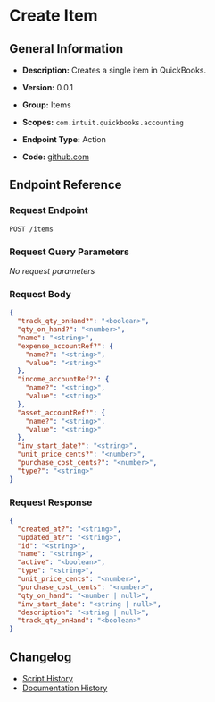<!-- BEGIN GENERATED CONTENT -->
# Create Item

## General Information

- **Description:** Creates a single item in QuickBooks.

- **Version:** 0.0.1
- **Group:** Items
- **Scopes:** `com.intuit.quickbooks.accounting`
- **Endpoint Type:** Action
- **Code:** [github.com](https://github.com/NangoHQ/integration-templates/tree/main/integrations/quickbooks/actions/create-item.ts)


## Endpoint Reference

### Request Endpoint

`POST /items`

### Request Query Parameters

_No request parameters_

### Request Body

```json
{
  "track_qty_onHand?": "<boolean>",
  "qty_on_hand?": "<number>",
  "name": "<string>",
  "expense_accountRef?": {
    "name?": "<string>",
    "value": "<string>"
  },
  "income_accountRef?": {
    "name?": "<string>",
    "value": "<string>"
  },
  "asset_accountRef?": {
    "name?": "<string>",
    "value": "<string>"
  },
  "inv_start_date?": "<string>",
  "unit_price_cents?": "<number>",
  "purchase_cost_cents?": "<number>",
  "type?": "<string>"
}
```

### Request Response

```json
{
  "created_at?": "<string>",
  "updated_at?": "<string>",
  "id": "<string>",
  "name": "<string>",
  "active": "<boolean>",
  "type": "<string>",
  "unit_price_cents": "<number>",
  "purchase_cost_cents": "<number>",
  "qty_on_hand": "<number | null>",
  "inv_start_date": "<string | null>",
  "description": "<string | null>",
  "track_qty_onHand": "<boolean>"
}
```

## Changelog

- [Script History](https://github.com/NangoHQ/integration-templates/commits/main/integrations/quickbooks/actions/create-item.ts)
- [Documentation History](https://github.com/NangoHQ/integration-templates/commits/main/integrations/quickbooks/actions/create-item.md)

<!-- END  GENERATED CONTENT -->


